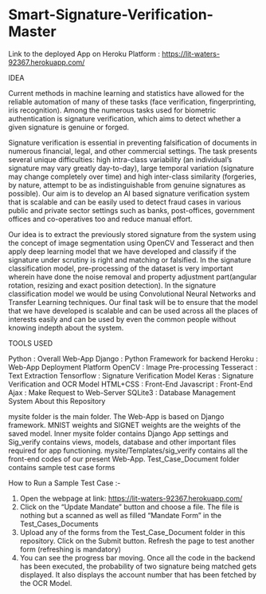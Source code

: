 # Smart-Signature-Verification-Master
Link to the deployed App on Heroku Platform : https://lit-waters-92367.herokuapp.com/

IDEA

Current methods in machine learning and statistics have allowed for the reliable automation of many of these tasks (face verification, fingerprinting, iris recognition). Among the numerous tasks used for biometric authentication is signature verification, which aims to detect whether a given signature is genuine or forged.

Signature verification is essential in preventing falsification of documents in numerous financial, legal, and other commercial settings. The task presents several unique difficulties: high intra-class variability (an individual’s signature may vary greatly day-to-day), large temporal variation (signature may change completely over time) and high inter-class similarity (forgeries, by nature, attempt to be as indistinguishable from genuine signatures as possible). Our aim is to develop an AI based signature verification system that is scalable and can be easily used to detect fraud cases in various public and private sector settings such as banks, post-offices, government offices and co-operatives too and reduce manual effort.

Our idea is to extract the previously stored signature from the system using the concept of image segmentation using OpenCV and Tesseract and then apply deep learning model that we have developed and classify if the signature under scrutiny is right and matching or falsified. In the signature classification model, pre-processing of the dataset is very important wherein have done the noise removal and property adjustment part(angular rotation, resizing and exact position detection). In the signature classification model we would be using Convolutional Neural Networks and Transfer Learning techniques. Our final task will be to ensure that the model that we have developed is scalable and can be used across all the places of interests easily and can be used by even the common people without knowing indepth about the system.

TOOLS USED

Python : Overall Web-App
Django : Python Framework for backend
Heroku : Web-App Deployment Platform
OpenCV : Image Pre-processing
Tesseract : Text Extraction
Tensorflow : Signature Verification Model
Keras : Signature Verification and OCR Model
HTML+CSS : Front-End
Javascript : Front-End
Ajax : Make Request to Web-Server
SQLite3 : Database Management System
About this Repository

mysite folder is the main folder. The Web-App is based on Django framework. MNIST weights and SIGNET weights are the weights of the saved model. Inner mysite folder contains Django App settings and Sig_verify contains views, models, database and other important files required for app functioning. mysite/Templates/sig_verify contains all the front-end codes of our present Web-App. Test_Case_Document folder contains sample test case forms


How to Run a Sample Test Case :-

1. Open the webpage at link: https://lit-waters-92367.herokuapp.com/
2. Click on the “Update Mandate” button and choose a file. The file is nothing but a scanned as well as filled “Mandate Form” in the Test_Cases_Documents
3. Upload any of the forms from the Test_Case_Document folder in this repository. Click on the Submit button. Refresh the page to test another form (refreshing is     mandatory)
4. You can see the progress bar moving. Once all the code in the backend has been executed, the probability of two signature being matched gets displayed. It also   displays the account number that has been fetched by the OCR Model.
